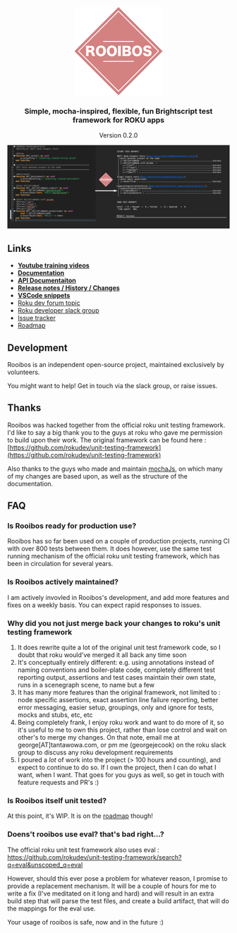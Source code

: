 <p align="center">
  <img src="images/logo.png" alt="Mocha test framework" width="200" height="200"/>
</p>
<h3 align="center">
Simple, mocha-inspired, flexible, fun Brightscript test framework for ROKU apps
</h3>
<p align="center">
  Version 0.2.0
</p>
<p align="center">
  <img src="images/exampleImage.png" alt="Mocha test framework" />
</p>

## Links
 - **[Youtube training videos](https://www.youtube.com/playlist?list=PLJRLV4QDx83vsYMD9bIs-cjoDXmNmO8Jv)**
 - **[Documentation](docs/index.md)**
 - **[API Documentaiton](https://georgejecook.github.io/rooibos)**
 - **[Release notes / History / Changes](CHANGELOG.md)**
 - **[VSCode snippets](docs/vsCodeSnippets.md)**
 - [Roku dev forum topic](https://forums.roku.com/viewforum.php?f=34)
 - [Roku developer slack group](https://join.slack.com/t/rokudevelopers/shared_invite/enQtMzgyODg0ODY0NDM5LTc2ZDdhZWI2MDBmYjcwYTk5MmE1MTYwMTA2NGVjZmJiNWM4ZWY2MjY1MDY0MmViNmQ1ZWRmMWUzYTVhNzJiY2M)
 - [Issue tracker](https://github.com/georgejecook/rooibos/issues)
 - [Roadmap](ROADMAP.md)

## Development

Rooibos is an independent open-source project, maintained exclusively by volunteers.

You might want to help! Get in touch via the slack group, or raise issues.

## Thanks
Rooibos was hacked together from the official roku unit testing framework. I'd like to say a big thank you to the guys at roku who gave me permission to build upon their work. The original framework can be found here : [https://github.com/rokudev/unit-testing-framework](https://github.com/rokudev/unit-testing-framework)

Also thanks to the guys who made and maintain [mochaJs](https://mochajs.org/), on which many of my changes are based upon, as well as the structure of the documentation.

## FAQ
### Is Rooibos ready for production use?
Rooibos has so far been used on a couple of production projects, running CI with over 800 tests between them. It does however, use the same test running mechanism of the official roku unit testing framework, which has been in circulation for several years.

### Is Rooibos actively maintained?
I am actively invovled in Rooibos's development, and add more features and fixes on a weekly basis. You can expect rapid responses to issues.

### Why did you not just merge back your changes to roku's unit testing framework
1. It does rewrite quite a lot of the original unit test framework code, so I doubt that roku would've merged it all back any time soon
2. It's conceptually entirely different: e.g. using annotations instead of naming conventions and boiler-plate code, completely different test reporting output, assertions and test cases maintain their own state, runs in a scenegraph scene, to name but a few
3. It has many more features than the original framework, not limited to : node specific assertions, exact assertion line failure reporting, better error messaging, easier setup, groupings, only and ignore for tests, mocks and stubs, etc, etc
4. Being completely frank, I enjoy roku work and want to do more of it, so it's useful to me to own this project, rather than lose control and wait on other's to merge my changes. On that note, email me at george[AT]tantawowa.com, or pm me (georgejecook) on the roku slack group to discuss any roku development requirements
5. I poured a _lot_ of work into the project (> 100 hours and counting), and expect to continue to do so. If I own the project, then I can do what I want, when I want. That goes for you guys as well, so get in touch with feature requests and PR's :)

### Is Rooibos itself unit tested?
At this point, it's WIP. It is on the [roadmap](ROADMAP.md) though!

### Doens't rooibos use eval? that's bad right...?
The official roku unit test framework also uses eval : https://github.com/rokudev/unit-testing-framework/search?q=eval&unscoped_q=eval

However, should this ever pose a problem for whatever reason, I promise to provide a replacement mechanism. It will be a couple of hours for me to write a fix (I've meditated on it long and hard) and will result in an extra build step that will parse the test files, and create a build artifact, that will do the mappings for the eval use.

Your usage of rooibos is safe, now and in the future :)


